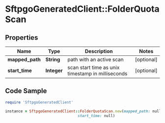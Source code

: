 # SftpgoGeneratedClient::FolderQuotaScan

## Properties

Name | Type | Description | Notes
------------ | ------------- | ------------- | -------------
**mapped_path** | **String** | path with an active scan | [optional] 
**start_time** | **Integer** | scan start time as unix timestamp in milliseconds | [optional] 

## Code Sample

```ruby
require 'SftpgoGeneratedClient'

instance = SftpgoGeneratedClient::FolderQuotaScan.new(mapped_path: null,
                                 start_time: null)
```


